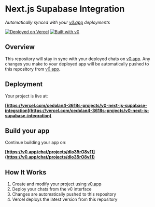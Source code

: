 # Next.js Supabase Integration

*Automatically synced with your [v0.app](https://v0.app) deployments*

[![Deployed on Vercel](https://img.shields.io/badge/Deployed%20on-Vercel-black?style=for-the-badge&logo=vercel)](https://vercel.com/cedolan4-3618s-projects/v0-next-js-supabase-integration)
[![Built with v0](https://img.shields.io/badge/Built%20with-v0.app-black?style=for-the-badge)](https://v0.app/chat/projects/dIo35rO8v11)

## Overview

This repository will stay in sync with your deployed chats on [v0.app](https://v0.app).
Any changes you make to your deployed app will be automatically pushed to this repository from [v0.app](https://v0.app).

## Deployment

Your project is live at:

**[https://vercel.com/cedolan4-3618s-projects/v0-next-js-supabase-integration](https://vercel.com/cedolan4-3618s-projects/v0-next-js-supabase-integration)**

## Build your app

Continue building your app on:

**[https://v0.app/chat/projects/dIo35rO8v11](https://v0.app/chat/projects/dIo35rO8v11)**

## How It Works

1. Create and modify your project using [v0.app](https://v0.app)
2. Deploy your chats from the v0 interface
3. Changes are automatically pushed to this repository
4. Vercel deploys the latest version from this repository